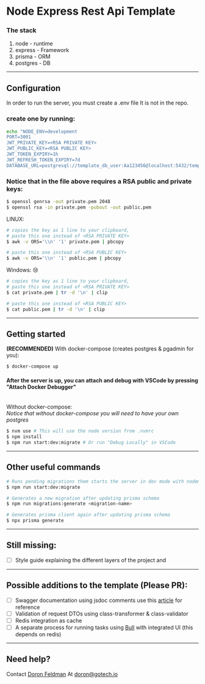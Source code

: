 # Node Express Rest Api Template

### The stack

1. node - runtime
2. express - Framework
3. prisma - ORM
4. postgres - DB

---

## Configuration

In order to run the server, you must create a .env file
It is not in the repo.

### create one by running:

```sh
echo "NODE_ENV=development
PORT=3001
JWT_PRIVATE_KEY=<RSA PRIVATE KEY>
JWT_PUBLIC_KEY=<RSA PUBLIC KEY>
JWT_TOKEN_EXPIRY=1h
JWT_REFRESH_TOKEN_EXPIRY=7d
DATABASE_URL=postgresql://template_db_user:Aa123456@localhost:5432/template_db?schema=public" > .env
```

### Notice that in the file above requires a RSA public and private keys:

```sh
$ openssl genrsa -out private.pem 2048
$ openssl rsa -in private.pem -pubout -out public.pem
```

LINUX:

```sh
# copies the key as 1 line to your clipboard,
# paste this one instead of <RSA PRIVATE KEY>
$ awk -v ORS='\\n' '1' private.pem | pbcopy

# paste this one instead of <RSA PUBLIC KEY>
$ awk -v ORS='\\n' '1' public.pem | pbcopy

```

Windows: :cry:

```sh
# copies the key as 1 line to your clipboard,
# paste this one instead of <RSA PRIVATE KEY>
$ cat private.pem | tr -d '\n' | clip

# paste this one instead of <RSA PUBLIC KEY>
$ cat public.pem | tr -d '\n' | clip

```

---

## Getting started

**(RECOMMENDED)** With docker-compose (creates postgres & pgadmin for you):

```sh
$ docker-compose up
```

#### After the server is up, you can attach and debug with VSCode by pressing "Attach Docker Debugger"

<br> Without docker-compose:
<br> _Notice that without docker-compose you will need to have your own postgres_

```sh
$ nvm use # This will use the node version from .nvmrc
$ npm install
$ npm run start:dev:migrate # Or run "Debug Locally" in VSCode
```

---

## Other useful commands

```sh
# Runs pending migrations them starts the server in dev mode with nodemon
$ npm run start:dev:migrate

# Generates a new migration after updating prisma schema
$ npm run migrations:generate <migration-name>

# Generates prisma client again after updating prisma schema
$ npx prisma generate
```

---

## Still missing:

- [ ] Style guide explaining the different layers of the project and

---

## Possible additions to the template (Please PR):

- [ ] Swagger documentation using jsdoc comments use this [article](https://dev.to/kabartolo/how-to-document-an-express-api-with-swagger-ui-and-jsdoc-50do) for reference
- [ ] Validation of request DTOs using class-transformer & class-validator
- [ ] Redis integration as cache
- [ ] A separate process for running tasks using [Bull](https://github.com/OptimalBits/bull) with integrated UI (this depends on redis)

---

## Need help?

Contact [Doron Feldman](https://github.com/doronfeldman) At [doron@gotech.io](mailto:doron@gotech.io)
